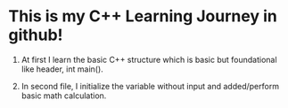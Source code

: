 # This is my C++ Learning Journey in github!

1) At first I learn the basic C++ structure which is basic but foundational like header, int main().

2) In second file, I initialize the variable without input and added/perform basic math calculation.
